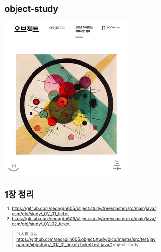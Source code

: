 # object-study
![object](object.jpg)

  
  
# 1장 정리
1. https://github.com/seongjin605/object.study/tree/master/src/main/java/com/obj/study/_01/_01_ticket
2. https://github.com/seongjin605/object.study/tree/master/src/main/java/com/obj/study/_01/_02_ticket
> 테스트 코드: https://github.com/seongjin605/object.study/blob/master/src/test/java/com/obj/study/_01/_01_ticket/TicketTest.java# object-study
